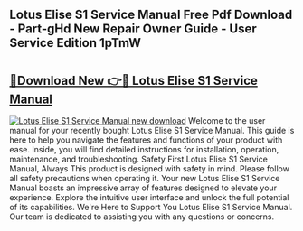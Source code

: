 ## Lotus Elise S1 Service Manual Free Pdf Download - Part-gHd New Repair Owner Guide - User Service Edition 1pTmW

# <h2><a href="http://cf26376.oget.top/?id=Lotus+Elise+S1+Service+Manual">🔗Download New 👉🔴 Lotus Elise S1 Service Manual</a></h2>

[![Lotus Elise S1 Service Manual new download](https://i.imgur.com/5g1atiW.png)](http://cf26376.oget.top/?id=Lotus+Elise+S1+Service+Manual)
Welcome to the user manual for your recently bought Lotus Elise S1 Service Manual. This guide is here to help you navigate the features and functions of your product with ease. Inside, you will find detailed instructions for installation, operation, maintenance, and troubleshooting. Safety First Lotus Elise S1 Service Manual, Always This product is designed with safety in mind. Please follow all safety precautions when operating it. Your new Lotus Elise S1 Service Manual boasts an impressive array of features designed to elevate your experience. Explore the intuitive user interface and unlock the full potential of its capabilities. We're Here to Support You Lotus Elise S1 Service Manual. Our team is dedicated to assisting you with any questions or concerns.
